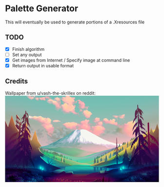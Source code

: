 # Palette Generator

This will eventually be used to generate portions of a .Xresources file

## TODO

 - [x] Finish algorithm
 - [ ] Set any output
 - [x] Get images from Internet / Specify image at command line
 - [x] Return output in usable format

## Credits

Wallpaper from u/vash-the-skrillex on reddit:
![Mountain View [1920x1080]](wallpaper.png)
